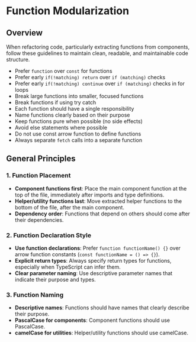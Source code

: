 # Function Modularization

## Overview

When refactoring code, particularly extracting functions from components, follow these guidelines to maintain clean, readable, and maintainable code structure.

- Prefer `function` over `const` for functions
- Prefer early `if(!matching) return` over `if (matching)` checks
- Prefer early `if(!matching) continue` over `if (matching)` checks in for loops
- Break large functions into smaller, focused functions
- Break functions if using try catch
- Each function should have a single responsibility
- Name functions clearly based on their purpose
- Keep functions pure when possible (no side effects)
- Avoid else statements where possible
- Do not use const arrow function to define functions
- Always separate `fetch` calls into a separate function

## General Principles

### 1. Function Placement

- **Component functions first**: Place the main component function at the top of the file, immediately after imports and type definitions.
- **Helper/utility functions last**: Move extracted helper functions to the bottom of the file, after the main component.
- **Dependency order**: Functions that depend on others should come after their dependencies.

### 2. Function Declaration Style

- **Use function declarations**: Prefer `function functionName() {}` over arrow function constants (`const functionName = () => {}`).
- **Explicit return types**: Always specify return types for functions, especially when TypeScript can infer them.
- **Clear parameter naming**: Use descriptive parameter names that indicate their purpose and types.

### 3. Function Naming

- **Descriptive names**: Functions should have names that clearly describe their purpose.
- **PascalCase for components**: Component functions should use PascalCase.
- **camelCase for utilities**: Helper/utility functions should use camelCase.
